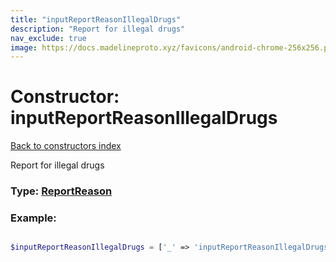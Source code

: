 ```yaml
---
title: "inputReportReasonIllegalDrugs"
description: "Report for illegal drugs"
nav_exclude: true
image: https://docs.madelineproto.xyz/favicons/android-chrome-256x256.png
---
```

# Constructor: inputReportReasonIllegalDrugs  
[Back to constructors index](/API_docs/constructors/index.html)



Report for illegal drugs




### Type: [ReportReason](/API_docs/types/ReportReason.html)


### Example:

```php

$inputReportReasonIllegalDrugs = ['_' => 'inputReportReasonIllegalDrugs'];
```  

